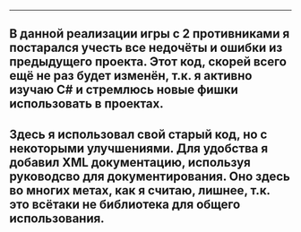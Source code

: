 -------------------------------------------------------------------------------
  В данной реализации игры с 2 противниками я постарался учесть все недочёты и 
ошибки из предыдущего проекта.
Этот код, скорей всего ещё не раз будет изменён, т.к. я активно изучаю C# и 
стремлюсь новые фишки использовать в проектах.
-------------------------------------------------------------------------------
  Здесь я использовал свой старый код, но с некоторыми улучшениями. Для
удобства я добавил XML документацию, используя руководсво для 
документирования. Оно здесь во многих метах, как я считаю, лишнее, т.к.
это всётаки не библиотека для общего использования.
-------------------------------------------------------------------------------
